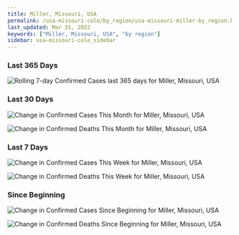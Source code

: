 ```yaml
---
title: Miller, Missouri, USA
permalink: /usa-missouri-cole/by_region/usa-missouri-miller-by_region.html
last_updated: Mar 31, 2022
keywords: ["Miller, Missouri, USA", "by region"]
sidebar: usa-missouri-cole_sidebar
---
```


<h3>Last 365 Days</h3>

![Rolling 7-day Confirmed Cases last 365 days for Miller, Missouri, USA](/covid_tracker/images/graphs/usa-missouri-miller-weekly_totals_graph.png)

<h3>Last 30 Days</h3>

![Change in Confirmed Cases This Month for Miller, Missouri, USA](/covid_tracker/images/graphs/usa-missouri-miller-delta_confirmed-30_days_graph.png)

![Change in Confirmed Deaths This Month for Miller, Missouri, USA](/covid_tracker/images/graphs/usa-missouri-miller-delta_deaths-30_days_graph.png)

<h3>Last 7 Days</h3>

![Change in Confirmed Cases This Week for Miller, Missouri, USA](/covid_tracker/images/graphs/usa-missouri-miller-delta_confirmed-7_days_graph.png)

![Change in Confirmed Deaths This Week for Miller, Missouri, USA](/covid_tracker/images/graphs/usa-missouri-miller-delta_deaths-7_days_graph.png)

<h3>Since Beginning</h3>

![Change in Confirmed Cases Since Beginning for Miller, Missouri, USA](/covid_tracker/images/graphs/usa-missouri-miller-delta_confirmed-since_beginning_graph.png)

![Change in Confirmed Deaths Since Beginning for Miller, Missouri, USA](/covid_tracker/images/graphs/usa-missouri-miller-delta_deaths-since_beginning_graph.png)
